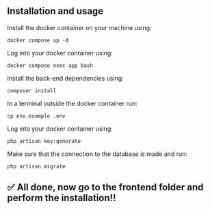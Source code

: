 ## Installation and usage

Install the docker container on your machine using:

```
docker compose up -d
```

Log into your docker container using:

```
docker compose exec app bash
```

Install the back-end dependencies using:

```
composer install
```

In a terminal outside the docker container run:

```
cp env.example .env
```

Log into your docker container using:

```
php artisan key:generate
```

Make sure that the connection to the database is made and run:

```
php artisan migrate
```

## ✅ All done, now go to the frontend folder and perform the installation!!
